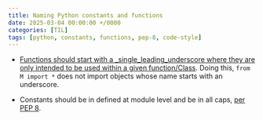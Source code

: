 ```yaml
---
title: Naming Python constants and functions
date: 2025-03-04 00:00:00 +/0000
categories: [TIL]
tags: [python, constants, functions, pep-8, code-style]
---
```


- [Functions should start with a _single_leading_underscore where they are only intended to be used within a given function/Class](https://stackoverflow.com/a/8689983/4659442). Doing this, `from M import *` does not import objects whose name starts with an underscore.

- Constants should be in defined at module level and be in all caps, [per PEP 8](https://peps.python.org/pep-0008/#constants).
